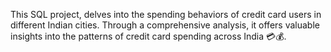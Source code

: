 This SQL project, delves into the spending behaviors of credit card users in different Indian cities. Through a comprehensive analysis, it offers valuable insights into the patterns of credit card spending across India 💳💰.
